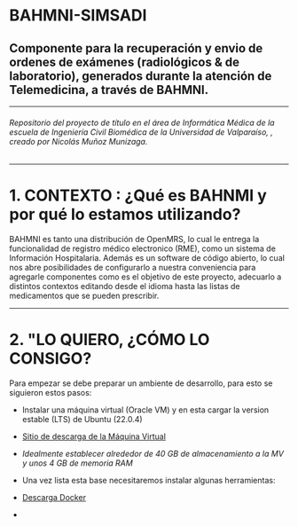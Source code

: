 # BAHMNI-SIMSADI

## Componente para la recuperación y envio de ordenes de exámenes (radiológicos & de laboratorio), generados durante la atención de Telemedicina, a través de BAHMNI.  
--------
###### Repositorio del proyecto de título en el área de Informática Médica de la escuela de Ingeniería Civil Biomédica de la Universidad de Valparaíso, , creado por Nicolás Muñoz Munizaga.

----

# 1. **CONTEXTO** : ¿Qué es BAHNMI y por qué lo estamos utilizando?  
  BAHMNI es tanto una distribución de OpenMRS, lo cual le entrega la funcionalidad de registro médico electronico (RME), como un sistema de Información Hospitalaria. Además es un software de código abierto, lo cual nos abre posibilidades de configurarlo a nuestra conveniencia para agregarle componentes como es el objetivo de este proyecto, adecuarlo a distintos contextos editando desde el idioma hasta las listas de medicamentos que se pueden prescribir. 




----
# 2. **"LO QUIERO, ¿CÓMO LO CONSIGO?**
  Para empezar se debe preparar un ambiente de desarrollo, para esto se siguieron estos pasos: 
  
*  Instalar una máquina virtual (Oracle VM) y en esta cargar la version estable (LTS) de Ubuntu (22.0.4)
*  [Sitio de descarga de la Máquina Virtual](https://www.virtualbox.org/wiki/Downloads "Descargar Máquina Virtual")
*  _Idealmente establecer alrededor de 40 GB de almacenamiento a la MV y unos 4 GB de memoria RAM_
  

*  Una vez lista esta base necesitaremos instalar algunas herramientas:
*  [Descarga Docker](https://docs.docker.com/engine/install/ubuntu/)

*

